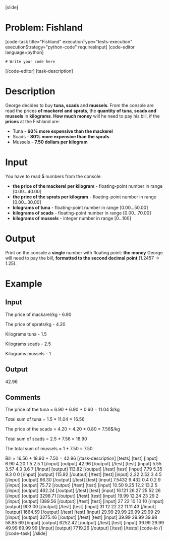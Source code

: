 [slide]
# Problem: Fishland
[code-task title="Fishland" executionType="tests-execution" executionStrategy="python-code" requiresInput]
[code-editor language=python]
```
# Write your code here
```
[/code-editor]
[task-description]
# Description

George decides to buy **tuna, scads** and **mussels**. From the console are read the prices **of mackerel and sprats**, the **quantity of tuna**, **scads and mussels** in **kilograms**. **How much money** will he need to pay his bill, if the **prices** at the Fishland are:

- Tuna - **60% more expensive than the mackerel**
- Scads - **80% more expensive than the sprats**
- Mussels - **7.50 dollars per kilogram**

# Input

You have to read **5** numbers from the console:

- **the price of the mackerel per kilogram** - floating-point number in range [0.00…40.00]
- **the price of the sprats per kilogram** - floating-point number in range [0.00…30.00]
- **kilograms of tuna** - floating-point number in range [0.00…50.00]
- **kilograms of scads** - floating-point number in range [0.00…70.00]
- **kilograms of mussels** - integer number in range [0...100]

# Output

Print on the console a **single** number with floating point: **the money** George will need to pay the bill, **formatted to the second decimal point** (1.2457 -> 1.25).

# Example
## Input

The price of mackarel/kg - 6.90

The price of sprats/kg - 4.20

Kilograms tuna - 1.5

Kilograms scads - 2.5

Kilograms mussels - 1

## Output

42.96

## Comments

The price of the tuna = 6.90 + 6.90 \* 0.60 = 11.04 $/kg

Total sum of tuna = 1.5 \* 11.04 = 16.56

The price of the scads = 4.20 + 4.20 \* 0.80 =  7.56$/kg

Total sum of scads = 2.5 \* 7.56 = 18.90

The total sum of mussels = 1 \* 7.50 = 7.50

Bill = 16.56 + 18.90 + 7.50 = 42.96
[/task-description]
[tests]
[test]
[input]
6.90
4.20
1.5
2.5
1
[/input]
[output]
42.96
[/output]
[/test]
[test]
[input]
5.55
3.57
4.3
3.6
7
[/input]
[output]
113.82
[/output]
[/test]
[test]
[input]
7.79
5.35
9.3
0
0
[/input]
[output]
115.92
[/output]
[/test]
[test]
[input]
2.22
2.52
3
4
5
[/input]
[output]
66.30
[/output]
[/test]
[test]
[input]
7.5432
9.432
0.4
0.2
9
[/input]
[output]
75.72
[/output]
[/test]
[test]
[input]
10.50
9.25
12.2
13.2
5
[/input]
[output]
462.24
[/output]
[/test]
[test]
[input]
16.121
26.27
25
52
26
[/input]
[output]
3298.71
[/output]
[/test]
[test]
[input]
19.99
12.24
23
29
2
[/input]
[output]
1389.56
[/output]
[/test]
[test]
[input]
27
22
10
10
10
[/input]
[output]
903.00
[/output]
[/test]
[test]
[input]
31
12
22.22
11.11
43
[/input]
[output]
1664.59
[/output]
[/test]
[test]
[input]
29.99
29.99
29.99
29.99
29
[/input]
[output]
3275.46
[/output]
[/test]
[test]
[input]
39.99
29.99
39.98
58.85
69
[/input]
[output]
6252.42
[/output]
[/test]
[test]
[input]
39.99
29.99
49.99
69.99
99
[/input]
[output]
7719.26
[/output]
[/test]
[/tests]
[code-io /]
[/code-task]
[/slide]